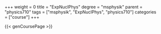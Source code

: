 +++
weight = 0
title = "ExpNuclPhys"
degree = "msphysik"
parent = "physics710"
tags = ["msphysik", "ExpNuclPhys", "physics710"]
categories = ["course"]
+++

{{< genCoursePage >}}

